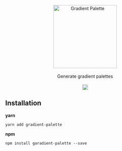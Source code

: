 <p align="center">
  <img src="https://user-images.githubusercontent.com/1064036/57315359-44a52100-70a8-11e9-8aa4-2b4bbe1a107d.png" alt="Gradient Palette" width="200" />
  <br/><br />
  Generate gradient palettes<br /><br />
  <a href="https://badge.fury.io/js/gradient-palette"><img src="https://badge.fury.io/js/gradient-palette.svg" alt="npm version" height="18"></a>
</p>


## Installation

**yarn**
```
yarn add gradient-palette
```

**npm**
```
npm install garadient-palette --save
```
